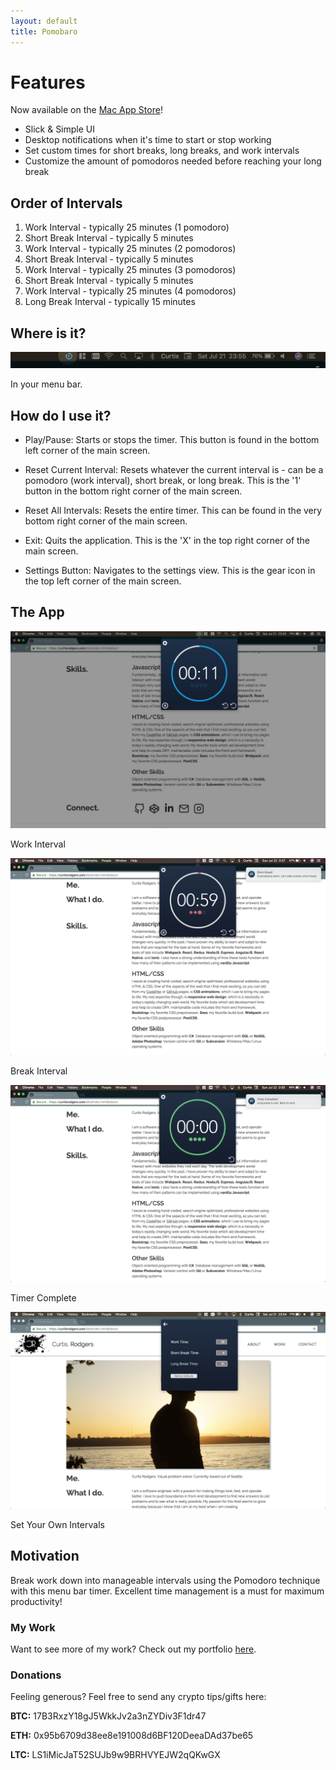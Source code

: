 ```yaml
---
layout: default
title: Pomobaro
---
```


# [](#header-features)Features

Now available on the [Mac App Store](https://itunes.apple.com/app/pomobaro/id1415437485)!

- Slick & Simple UI
- Desktop notifications when it's time to start or stop working
- Set custom times for short breaks, long breaks, and work intervals
- Customize the amount of pomodoros needed before reaching your long break

## [](#header-intervals)Order of Intervals

1.  Work Interval - typically 25 minutes (1 pomodoro)
1.  Short Break Interval - typically 5 minutes
1.  Work Interval - typically 25 minutes (2 pomodoros)
1.  Short Break Interval - typically 5 minutes
1.  Work Interval - typically 25 minutes (3 pomodoros)
1.  Short Break Interval - typically 5 minutes
1.  Work Interval - typically 25 minutes (4 pomodoros)
1.  Long Break Interval - typically 15 minutes

## [](#header-where)Where is it?

![](./assets/where.png?raw=true)

<div class="image-caption">In your menu bar.</div>

## [](#header-how)How do I use it?

- Play/Pause: Starts or stops the timer. This button is found in the bottom left corner of the main screen.

- Reset Current Interval: Resets whatever the current interval is - can be a pomodoro (work interval), short break, or long break. This is the '1' button in the bottom right corner of the main screen.

- Reset All Intervals: Resets the entire timer. This can be found in the very bottom right corner of the main screen.

- Exit: Quits the application. This is the 'X' in the top right corner of the main screen.

- Settings Button: Navigates to the settings view. This is the gear icon in the top left corner of the main screen.

## [](#header-view)The App

![](./assets/app_work.png?raw=true)

<div class="image-caption">Work Interval</div>

![](./assets/app_break.png?raw=true)

<div class="image-caption">Break Interval</div>

![](./assets/app_complete.png?raw=true)

<div class="image-caption">Timer Complete</div>

![](./assets/app_settings.png?raw=true)

<div class="image-caption">Set Your Own Intervals</div>

## [](#header-motivation)Motivation

Break work down into manageable intervals using the Pomodoro technique with this menu bar timer. Excellent time management is a must for maximum productivity!

### [](#header-portfolio)My Work

Want to see more of my work? Check out my portfolio
[here](https://curtisrodgers.com/).

### [](#header-generous)Donations

Feeling generous? Feel free to send any crypto tips/gifts here:

**BTC:** 17B3RxzY18gJ5WkkJv2a3nZYDiv3F1dr47

**ETH:** 0x95b6709d38ee8e191008d6BF120DeeaDAd37be65

**LTC:** LS1iMicJaT52SUJb9w9BRHVYEJW2qQKwGX
